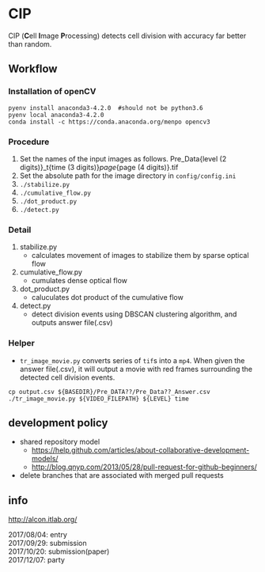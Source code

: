# CIP
CIP (**C**ell **I**mage **P**rocessing) detects cell division with accuracy far better than random.

## Workflow
### Installation of openCV
```
pyenv install anaconda3-4.2.0  #should not be python3.6
pyenv local anaconda3-4.2.0
conda install -c https://conda.anaconda.org/menpo opencv3
```

### Procedure
1. Set the names of the input images as follows. Pre_Data{level (2 digits)}_t{time (3 digits)}_page_{page (4 digits)}.tif
1. Set the absolute path for the image directory in `config/config.ini`
1. `./stabilize.py`
1. `./cumulative_flow.py`
1. `./dot_product.py`
1. `./detect.py`

### Detail
1. stabilize.py
    * calculates movement of images to stabilize them by sparse optical flow
1. cumulative_flow.py
    * cumulates dense optical flow
1. dot_product.py
    * caluculates dot product of the cumulative flow
1. detect.py
    * detect division events using DBSCAN clustering algorithm, and outputs answer file(.csv)

### Helper
* `tr_image_movie.py` converts series of `tif`s into a `mp4`. When given the answer file(.csv), it will output a movie with red frames surrounding the detected cell division events.
```
cp output.csv ${BASEDIR}/Pre_DATA??/Pre_Data??_Answer.csv
./tr_image_movie.py ${VIDEO_FILEPATH} ${LEVEL} time
```

## development policy
* shared repository model
  * <https://help.github.com/articles/about-collaborative-development-models/>
  * <http://blog.qnyp.com/2013/05/28/pull-request-for-github-beginners/>
* delete branches that are associated with merged pull requests

## info
<http://alcon.itlab.org/>

2017/08/04: entry<br>
2017/09/29: submission<br>
2017/10/20: submission(paper)<br>
2017/12/07: party<br>
